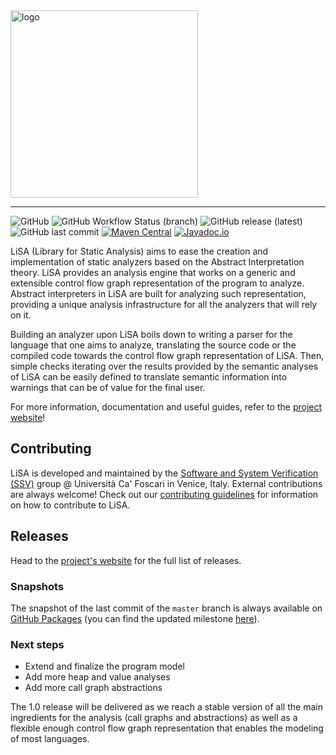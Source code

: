 <img src="logo.png" alt="logo" width="300"/>

---

![GitHub](https://img.shields.io/github/license/lisa-analyzer/lisa?color=brightgreen)
![GitHub Workflow Status (branch)](https://img.shields.io/github/workflow/status/lisa-analyzer/lisa/Gradle%20Build/master)
![GitHub release (latest)](https://img.shields.io/github/v/release/lisa-analyzer/lisa?display_name=release&color=brightgreen)
![GitHub last commit](https://img.shields.io/github/last-commit/lisa-analyzer/lisa)
[![Maven Central](https://img.shields.io/maven-central/v/io.github.lisa-analyzer/lisa-sdk?color=brightgreen)](https://search.maven.org/artifact/io.github.lisa-analyzer/lisa-sdk)
[![Javadoc.io](https://javadoc.io/badge2/io.github.lisa-analyzer/lisa-sdk/javadoc.svg)](https://javadoc.io/doc/io.github.lisa-analyzer/lisa-sdk)

LiSA (Library for Static Analysis) aims to ease the creation and implementation of static analyzers based on the Abstract Interpretation theory.
LiSA provides an analysis engine that works on a generic and extensible control flow graph representation of the program to analyze. Abstract interpreters in LiSA are built 
for analyzing such representation, providing a unique analysis infrastructure for all the analyzers that will rely on it.

Building an analyzer upon LiSA boils down to writing a parser for the language that one aims to analyze, translating the source code or the compiled code towards 
the control flow graph representation of LiSA. Then, simple checks iterating over the results provided by the semantic analyses of LiSA can be easily defined to translate 
semantic information into warnings that can be of value for the final user. 

For more information, documentation and useful guides, refer to the [project website](https://lisa-analyzer.github.io/)!

## Contributing 

LiSA is developed and maintained by the [Software and System Verification (SSV)](https://ssv.dais.unive.it/) group @ Università Ca' Foscari in Venice, Italy. 
External contributions are always welcome! Check out our [contributing guidelines](./CONTRIBUTING.md) for information on how to contribute to LiSA.

## Releases

Head to the [project's website](https://lisa-analyzer.github.io/releases/) for the full list of releases. 

### Snapshots

The snapshot of the last commit of the `master` branch is always available on [GitHub Packages](https://github.com/orgs/lisa-analyzer/packages?repo_name=lisa) (you can find the updated milestone [here](https://github.com/lisa-analyzer/lisa/releases/tag/latest)).

### Next steps

* Extend and finalize the program model
* Add more heap and value analyses
* Add more call graph abstractions

The 1.0 release will be delivered as we reach a stable version of all the main ingredients for the analysis (call graphs and abstractions) as well as a flexible enough control flow graph representation that enables the modeling of most languages.
